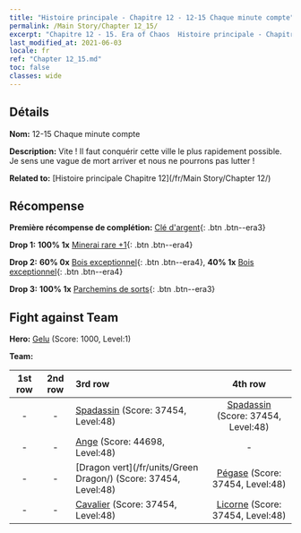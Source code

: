 ```yaml
---
title: "Histoire principale - Chapitre 12 - 12-15 Chaque minute compte"
permalink: /Main Story/Chapter 12_15/
excerpt: "Chapitre 12 - 15. Era of Chaos  Histoire principale - Chapitre 12_15. 12-15 Chaque minute compte"
last_modified_at: 2021-06-03
locale: fr
ref: "Chapter 12_15.md"
toc: false
classes: wide
---
```


## Détails

 **Nom:** 12-15 Chaque minute compte

 **Description:** Vite ! Il faut conquérir cette ville le plus rapidement possible. Je sens une vague de mort arriver et nous ne pourrons pas lutter !

 **Related to:** [Histoire principale Chapitre 12](/fr/Main Story/Chapter 12/)

## Récompense

 **Première récompense de complétion:** [Clé d'argent](/ItemsFR/con_693/){: .btn .btn--era3}

 **Drop 1:** **100% 1x** [Minerai rare +1](/ItemsFR/mat_40/){: .btn .btn--era4}

 **Drop 2:** **60% 0x** [Bois exceptionnel](/ItemsFR/mat_34/){: .btn .btn--era4}, **40% 1x** [Bois exceptionnel](/ItemsFR/mat_34/){: .btn .btn--era4}

 **Drop 3:** **100% 1x** [Parchemins de sorts](/ItemsFR/con_694/){: .btn .btn--era3}


## Fight against Team
 **Hero:** [Gelu](/fr/heroes/Gelu/) (Score: 1000, Level:1)

 **Team:**


  | 1st row | 2nd row | 3rd row | 4th row |
  |:----:|:----:|:----|:----:|
  | - | - | [Spadassin](/fr/units/Swordsman/) (Score: 37454, Level:48)  | [Spadassin](/fr/units/Swordsman/) (Score: 37454, Level:48)  |
  | - | - | [Ange](/fr/units/Angel/) (Score: 44698, Level:48)  | - |
  | - | - | [Dragon vert](/fr/units/Green Dragon/) (Score: 37454, Level:48)  | [Pégase](/fr/units/Pegasus/) (Score: 37454, Level:48)  |
  | - | - | [Cavalier](/fr/units/Cavalier/) (Score: 37454, Level:48)  | [Licorne](/fr/units/Unicorn/) (Score: 37454, Level:48)  |


